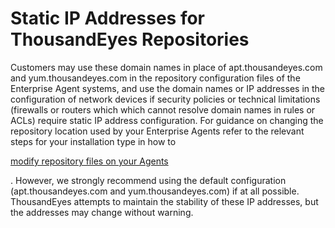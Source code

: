 # Static IP Addresses for ThousandEyes Repositories

Customers may use these domain names in place of apt.thousandeyes.com and yum.thousandeyes.com in the repository configuration files of the Enterprise Agent systems, and use the domain names or IP addresses in the configuration of network devices if security policies or technical limitations (firewalls or routers which which cannot resolve domain names in rules or ACLs) require static IP address configuration. For guidance on changing the repository location used by your Enterprise Agents refer to the relevant steps for your installation type in how to

[modify repository files on your Agents](https://docs.thousandeyes.com/product-documentation/enterprise-agents/configuring-a-local-mirror-of-the-thousandeyes-package-repository)

. However, we strongly recommend using the default configuration (apt.thousandeyes.com and yum.thousandeyes.com) if at all possible. ThousandEyes attempts to maintain the stability of these IP addresses, but the addresses may change without warning.
